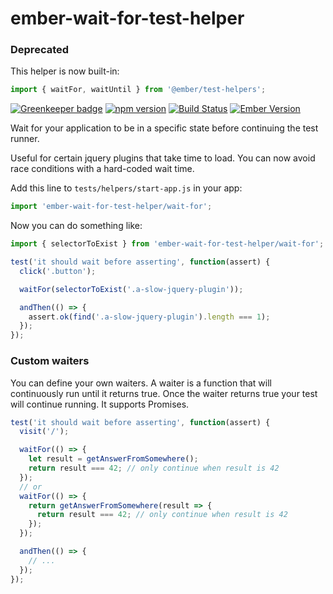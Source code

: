 # ember-wait-for-test-helper

### Deprecated

This helper is now built-in:

```js
import { waitFor, waitUntil } from '@ember/test-helpers';
```

[![Greenkeeper badge](https://badges.greenkeeper.io/kellyselden/ember-wait-for-test-helper.svg)](https://greenkeeper.io/)
[![npm version](https://badge.fury.io/js/ember-wait-for-test-helper.svg)](https://badge.fury.io/js/ember-wait-for-test-helper)
[![Build Status](https://travis-ci.org/kellyselden/ember-wait-for-test-helper.svg?branch=master)](https://travis-ci.org/kellyselden/ember-wait-for-test-helper)
[![Ember Version](https://img.shields.io/badge/ember-1.13%2B-brightgreen.svg)](https://www.emberjs.com/)

Wait for your application to be in a specific state before continuing the test runner.

Useful for certain jquery plugins that take time to load. You can now avoid race conditions with a hard-coded wait time.

Add this line to `tests/helpers/start-app.js` in your app:

```js
import 'ember-wait-for-test-helper/wait-for';
```

Now you can do something like:

```js
import { selectorToExist } from 'ember-wait-for-test-helper/wait-for';

test('it should wait before asserting', function(assert) {
  click('.button');

  waitFor(selectorToExist('.a-slow-jquery-plugin'));

  andThen(() => {
    assert.ok(find('.a-slow-jquery-plugin').length === 1);
  });
});
```

### Custom waiters

You can define your own waiters. A waiter is a function that will continuously
run until it returns true. Once the waiter returns true your test will continue
running. It supports Promises.


```js
test('it should wait before asserting', function(assert) {
  visit('/');

  waitFor(() => {
    let result = getAnswerFromSomewhere();
    return result === 42; // only continue when result is 42
  });
  // or
  waitFor(() => {
    return getAnswerFromSomewhere(result => {
      return result === 42; // only continue when result is 42
    });
  });

  andThen(() => {
    // ...
  });
});
```
